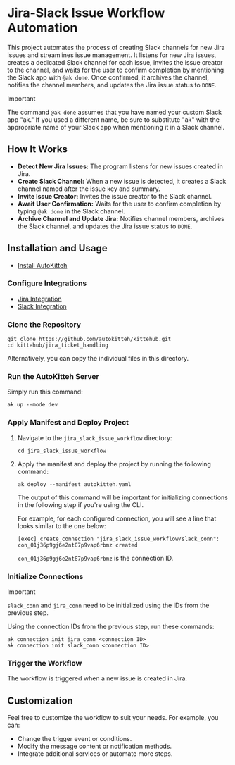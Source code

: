# Jira-Slack Issue Workflow Automation

This project automates the process of creating Slack channels for new Jira issues and streamlines issue management. It listens for new Jira issues, creates a dedicated Slack channel for each issue, invites the issue creator to the channel, and waits for the user to confirm completion by mentioning the Slack app with `@ak done`. Once confirmed, it archives the channel, notifies the channel members, and updates the Jira issue status to `DONE`.

> [!IMPORTANT]
> The command `@ak done` assumes that you have named your custom Slack app "ak." If you used a different name, be sure to substitute "ak" with the appropriate name of your Slack app when mentioning it in a Slack channel.

## How It Works

- **Detect New Jira Issues:** The program listens for new issues created in Jira.
- **Create Slack Channel:** When a new issue is detected, it creates a Slack channel named after the issue key and summary.
- **Invite Issue Creator:** Invites the issue creator to the Slack channel.
- **Await User Confirmation:** Waits for the user to confirm completion by typing `@ak done` in the Slack channel.
- **Archive Channel and Update Jira:** Notifies channel members, archives the Slack channel, and updates the Jira issue status to `DONE`.

## Installation and Usage

- [Install AutoKitteh](https://docs.autokitteh.com/get_started/install)

### Configure Integrations

- [Jira Integration](https://docs.autokitteh.com/integrations/atlassian/config)
- [Slack Integration](https://docs.autokitteh.com/integrations/slack/config)

### Clone the Repository

```shell
git clone https://github.com/autokitteh/kittehub.git
cd kittehub/jira_ticket_handling
```

Alternatively, you can copy the individual files in this directory.

### Run the AutoKitteh Server

Simply run this command:

```shell
ak up --mode dev
```

### Apply Manifest and Deploy Project

1. Navigate to the `jira_slack_issue_workflow` directory:

   ```shell
   cd jira_slack_issue_workflow
   ```

2. Apply the manifest and deploy the project by running the following command:

   ```shell
   ak deploy --manifest autokitteh.yaml
   ```

   The output of this command will be important for initializing connections in the following step if you're using the CLI.

   For example, for each configured connection, you will see a line that looks similar to the one below:

   ```shell
   [exec] create_connection "jira_slack_issue_workflow/slack_conn": con_01j36p9gj6e2nt87p9vap6rbmz created
   ```

   `con_01j36p9gj6e2nt87p9vap6rbmz` is the connection ID.

### Initialize Connections

> [!IMPORTANT]
> `slack_conn` and `jira_conn` need to be initialized using the IDs from the previous step.

Using the connection IDs from the previous step, run these commands:

```shell
ak connection init jira_conn <connection ID>
ak connection init slack_conn <connection ID>
```

### Trigger the Workflow

The workflow is triggered when a new issue is created in Jira.

## Customization

Feel free to customize the workflow to suit your needs. For example, you can:

- Change the trigger event or conditions.
- Modify the message content or notification methods.
- Integrate additional services or automate more steps.
